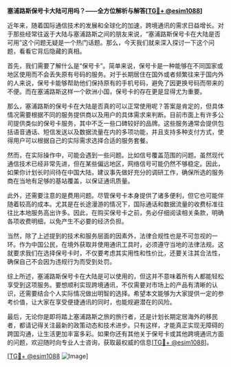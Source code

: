 **塞浦路斯保号卡大陆可用吗？——全方位解析与解答[[TG💪+ @esim1088](https://t.me/s/esim1088)]**

近年来，随着国际通信技术的发展和全球化的加速，跨境通讯的需求日益增长。对于那些经常往返于大陆与塞浦路斯之间的朋友来说，“塞浦路斯保号卡在大陆是否可用”这个问题无疑是一个热门话题。那么，今天我们就来深入探讨一下这个问题，看看它背后隐藏的真相。

首先，我们需要了解什么是“保号卡”。简单来说，保号卡是一种能够在不同国家或地区使用而不会丢失原有号码的服务。对于长期居住在国外或者频繁往来于国内外的人来说，保号卡能够帮助他们保持原有的手机号码，避免了因更换号码而带来的不便。而在塞浦路斯这样一个欧洲小国，保号卡的存在更是显得尤为重要。

那么，塞浦路斯的保号卡在大陆是否真的可以正常使用呢？答案是肯定的，但具体情况需要根据不同的服务提供商以及用户的具体需求来判断。目前市面上有许多公司提供类似的保号卡服务，其中不乏一些口碑较好的品牌。这些服务通常会提供包括语音通话、短信发送以及数据流量在内的多项功能，并且支持多种支付方式，使得用户可以根据自己的实际需求选择合适的服务套餐。

然而，在实际操作中，可能会遇到一些问题。比如信号覆盖范围的问题。虽然现代通信技术已经非常先进，但在某些偏远地区，网络信号可能仍然不够稳定。因此，如果你计划长时间待在中国大陆，建议事先做好充分的调研工作，确保所选的服务商在当地有足够的基站覆盖，以保证通讯质量。

此外，还需要注意的是费用问题。尽管保号卡本身提供了诸多便利，但它也可能伴随着较高的成本。尤其是在长途漫游的情况下，国际通话和数据流量的收费标准往往比本地服务高出许多。因此，在购买保号卡之前，务必仔细阅读相关条款，明确各项收费明细，以免产生不必要的经济负担。

当然，除了上述提到的技术和服务层面的因素外，法律合规性也是不可忽视的一环。作为中国公民，在境外获取并使用通讯工具时，必须遵守当地的法律法规。这就要求我们在选择保号卡时，不仅要考虑其实用性和性价比，还要关注其合法性，确保自己不会因为违规行为而受到处罚。

综上所述，塞浦路斯保号卡在大陆是可以使用的，但这并不意味着所有人都能轻松享受到这项服务。要想顺利实现跨境通讯，不仅需要对市场上的产品有清晰的认识，还需要结合个人实际情况做出明智的选择。希望本文能够为大家提供一定的参考价值，让大家在享受便捷通讯的同时，也能规避潜在的风险。

最后，无论你是即将踏上塞浦路斯之旅的旅行者，还是计划长期定居海外的移民者，都请记得关注最新的政策动态和技术进步。只有这样，才能真正实现无障碍的跨国沟通，让生活更加丰富多彩。如果你还有其他关于保号卡或其他跨境通讯方面的问题，欢迎随时向专业人士咨询，获取最权威的信息[[TG💪+ @esim1088](https://t.me/s/esim1088)]。

[[TG💪+ @esim1088](https://t.me/s/esim1088) ![Image](https://i.postimg.cc/4NQfJmqS/Snipaste-2025-05-13-00-14-12.png)]